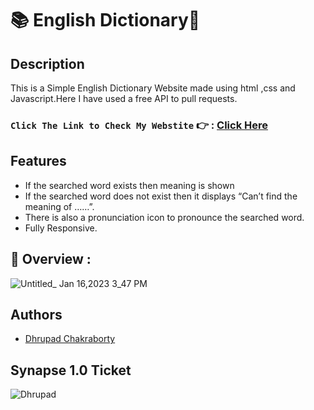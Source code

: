 # 📚 English Dictionary📒

## Description

This is a Simple English Dictionary Website made using html ,css and Javascript.Here I have used a free API to pull requests.

### `Click The Link to Check My Webstite` 👉 : [Click Here](https://dhrupad17-english-dictionary.netlify.app/)

## Features

- If the searched word exists then meaning is shown
- If the searched word does not exist then it displays “Can’t find the meaning of ……”.
- There is also a pronunciation icon to pronounce the searched word. 
- Fully Responsive.

## 🔮 Overview :

![Untitled_ Jan 16,2023 3_47 PM](https://user-images.githubusercontent.com/91726340/212656178-87ce9386-d679-46a9-928e-6a084d597a16.gif)

## Authors

* [Dhrupad Chakraborty](https://github.com/dhrupad17)

## Synapse 1.0 Ticket

![Dhrupad](https://user-images.githubusercontent.com/91726340/211203653-48a1b4d7-c88e-4090-a59d-fd7e59dbe98d.png)

